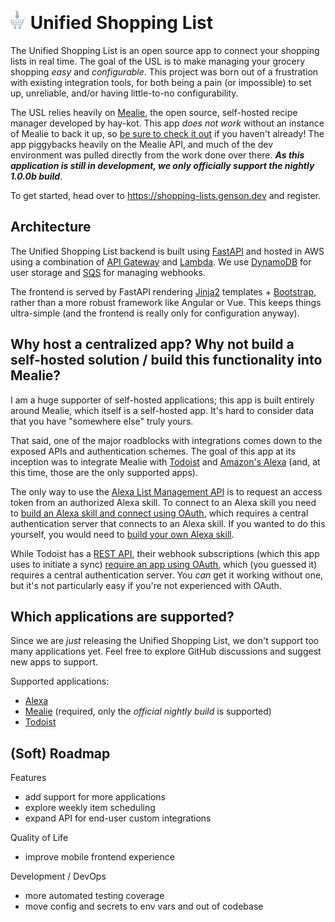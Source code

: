 # <img src="./AppLambda/src/static/images/favicon.png" width="25px" height="auto"> Unified Shopping List 
The Unified Shopping List is an open source app to connect your shopping lists in real time. The goal of the USL is to make managing your grocery shopping *easy* and *configurable*.
This project was born out of a frustration with existing integration tools, for both being a pain (or impossible) to set up, unreliable, and/or having little-to-no configurability.

The USL relies heavily on [Mealie](https://github.com/hay-kot/mealie), the open source, self-hosted recipe manager developed by hay-kot. This app *does not work* without an instance of Mealie to back it up, so [be sure to check it out](https://nightly.mealie.io/) if you haven't already! The app piggybacks heavily on the Mealie API, and much of the dev environment was pulled directly from the work done over there. ***As this application is still in development, we only officially support the nightly 1.0.0b build***.

To get started, head over to https://shopping-lists.genson.dev and register.


Architecture
---
The Unified Shopping List backend is built using [FastAPI](https://fastapi.tiangolo.com/) and hosted in AWS using a combination of [API Gateway](https://aws.amazon.com/api-gateway/) and [Lambda](https://aws.amazon.com/lambda/). We use [DynamoDB](https://aws.amazon.com/dynamodb/) for user storage and [SQS](https://aws.amazon.com/sqs/) for managing webhooks.

The frontend is served by FastAPI rendering [Jinja2](https://jinja.palletsprojects.com/en/3.1.x/) templates + [Bootstrap](https://getbootstrap.com/), rather than a more robust framework like Angular or Vue. This keeps things ultra-simple (and the frontend is really only for configuration anyway).


Why host a centralized app? Why not build a self-hosted solution / build this functionality into Mealie?
---
I am a huge supporter of self-hosted applications; this app is built entirely around Mealie, which itself is a self-hosted app. It's hard to consider data that you have "somewhere else" truly yours.

That said, one of the major roadblocks with integrations comes down to the exposed APIs and authentication schemes. The goal of this app at its inception was to integrate Mealie with [Todoist](https://todoist.com/) and [Amazon's Alexa](https://alexa.amazon.com/) (and, at this time, those are the only supported apps).

The only way to use the [Alexa List Management API](https://developer.amazon.com/en-US/docs/alexa/list-skills/list-management-api-reference.html) is to request an access token from an authorized Alexa skill. To connect to an Alexa skill you need to [build an Alexa skill and connect using OAuth](https://developer.amazon.com/en-US/docs/alexa/custom-skills/access-the-alexa-shopping-and-to-do-lists.html#alexa-lists-access), which requires a central authentication server that connects to an Alexa skill. If you wanted to do this yourself, you would need to [build your own Alexa skill](https://github.com/michael-genson/Unified-Shopping-List-Helper).

While Todoist has a [REST API](https://developer.todoist.com/rest/v2/#overview), their webhook subscriptions (which this app uses to initiate a sync) [require an app using OAuth](https://developer.todoist.com/sync/v9/#webhooks), which (you guessed it) requires a central authentication server. You *can* get it working without one, but it's not particularly easy if you're not experienced with OAuth.


Which applications are supported?
---
Since we are *just* releasing the Unified Shopping List, we don't support too many applications yet. Feel free to explore GitHub discussions and suggest new apps to support.

Supported applications:
- [Alexa](https://alexa.amazon.com/)
- [Mealie](https://github.com/hay-kot/mealie) (required, only the *official nightly build* is supported)
- [Todoist](https://todoist.com/)


(Soft) Roadmap
---
Features
- add support for more applications
- explore weekly item scheduling
- expand API for end-user custom integrations

Quality of Life
- improve mobile frontend experience

Development / DevOps
- more automated testing coverage
- move config and secrets to env vars and out of codebase
